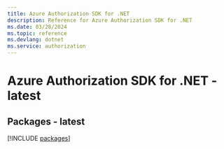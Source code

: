 ```yaml
---
title: Azure Authorization SDK for .NET
description: Reference for Azure Authorization SDK for .NET
ms.date: 03/28/2024
ms.topic: reference
ms.devlang: dotnet
ms.service: authorization
---
```

# Azure Authorization SDK for .NET - latest
## Packages - latest
[!INCLUDE [packages](authorization-index.md)]